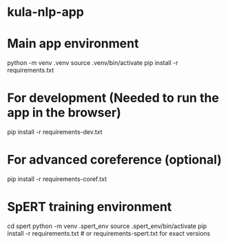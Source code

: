 # kula-nlp-app
 
# Main app environment
python -m venv .venv
source .venv/bin/activate
pip install -r requirements.txt

# For development (Needed to run the app in the browser)
pip install -r requirements-dev.txt

# For advanced coreference (optional)
pip install -r requirements-coref.txt

# SpERT training environment
cd spert
python -m venv .spert_env
source .spert_env/bin/activate
pip install -r requirements.txt  # or requirements-spert.txt for exact versions